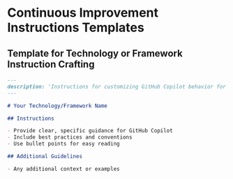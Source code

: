 # Continuous Improvement Instructions Templates

## Template for Technology or Framework Instruction Crafting

```markdown
---
description: 'Instructions for customizing GitHub Copilot behavior for specific technologies and practices'
---

# Your Technology/Framework Name

## Instructions

- Provide clear, specific guidance for GitHub Copilot
- Include best practices and conventions
- Use bullet points for easy reading

## Additional Guidelines

- Any additional context or examples
```
